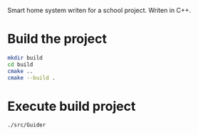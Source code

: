 Smart home system writen for a school project. Writen in C++.

# Build the project
```bash
mkdir build
cd build
cmake ..
cmake --build .
```

# Execute build project
```
./src/Guider
```